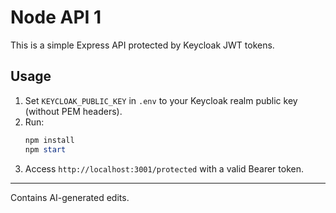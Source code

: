 # Node API 1

This is a simple Express API protected by Keycloak JWT tokens.

## Usage

1. Set `KEYCLOAK_PUBLIC_KEY` in `.env` to your Keycloak realm public key (without PEM headers).
2. Run:
   ```powershell
   npm install
   npm start
   ```
3. Access `http://localhost:3001/protected` with a valid Bearer token.

---

Contains AI-generated edits.

